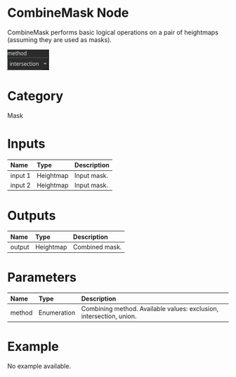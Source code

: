 
CombineMask Node
================


CombineMask performs basic logical operations on a pair of heightmaps (assuming they are used as masks).



![img](../../images/nodes/CombineMask_settings.png)


# Category


Mask
# Inputs

|Name|Type|Description|
| :--- | :--- | :--- |
|input 1|Heightmap|Input mask.|
|input 2|Heightmap|Input mask.|

# Outputs

|Name|Type|Description|
| :--- | :--- | :--- |
|output|Heightmap|Combined mask.|

# Parameters

|Name|Type|Description|
| :--- | :--- | :--- |
|method|Enumeration|Combining method. Available values: exclusion, intersection, union.|

# Example


No example available.